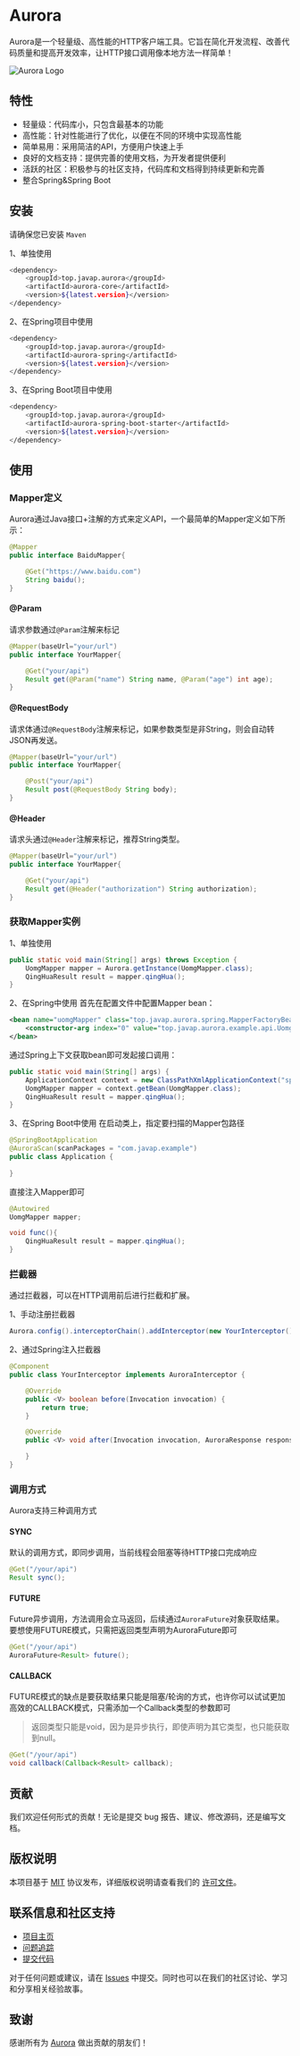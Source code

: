 # Aurora

Aurora是一个轻量级、高性能的HTTP客户端工具。它旨在简化开发流程、改善代码质量和提高开发效率，让HTTP接口调用像本地方法一样简单！

![Aurora Logo](https://www.hualigs.cn/image/645a2c54163a5.jpg)

## 特性

* 轻量级：代码库小，只包含最基本的功能
* 高性能：针对性能进行了优化，以便在不同的环境中实现高性能
* 简单易用：采用简洁的API，方便用户快速上手
* 良好的文档支持：提供完善的使用文档，为开发者提供便利
* 活跃的社区：积极参与的社区支持，代码库和文档得到持续更新和完善
* 整合Spring&Spring Boot

## 安装

请确保您已安装 ``Maven``

1、单独使用
```bash
<dependency>
    <groupId>top.javap.aurora</groupId>
    <artifactId>aurora-core</artifactId>
    <version>${latest.version}</version>
</dependency>
```
2、在Spring项目中使用
```bash
<dependency>
    <groupId>top.javap.aurora</groupId>
    <artifactId>aurora-spring</artifactId>
    <version>${latest.version}</version>
</dependency>
```
3、在Spring Boot项目中使用
```bash
<dependency>
    <groupId>top.javap.aurora</groupId>
    <artifactId>aurora-spring-boot-starter</artifactId>
    <version>${latest.version}</version>
</dependency>
```
## 使用
### Mapper定义
Aurora通过Java接口+注解的方式来定义API，一个最简单的Mapper定义如下所示：
```java
@Mapper
public interface BaiduMapper{

    @Get("https://www.baidu.com")
    String baidu();
}
```
#### @Param
请求参数通过`@Param`注解来标记
```java
@Mapper(baseUrl="your/url")
public interface YourMapper{

    @Get("your/api")
    Result get(@Param("name") String name, @Param("age") int age);
}
```
#### @RequestBody
请求体通过`@RequestBody`注解来标记，如果参数类型是非String，则会自动转JSON再发送。
```java
@Mapper(baseUrl="your/url")
public interface YourMapper{

    @Post("your/api")
    Result post(@RequestBody String body);
}
```
#### @Header
请求头通过`@Header`注解来标记，推荐String类型。
```java
@Mapper(baseUrl="your/url")
public interface YourMapper{

    @Get("your/api")
    Result get(@Header("authorization") String authorization);
}
```
### 获取Mapper实例
1、单独使用
```java
public static void main(String[] args) throws Exception {
    UomgMapper mapper = Aurora.getInstance(UomgMapper.class);
    QingHuaResult result = mapper.qingHua();
}
```

2、在Spring中使用
首先在配置文件中配置Mapper bean：
```xml
<bean name="uomgMapper" class="top.javap.aurora.spring.MapperFactoryBean">
    <constructor-arg index="0" value="top.javap.aurora.example.api.UomgMapper" />
</bean>
```
通过Spring上下文获取bean即可发起接口调用：
```java
public static void main(String[] args) {
    ApplicationContext context = new ClassPathXmlApplicationContext("spring.xml");
    UomgMapper mapper = context.getBean(UomgMapper.class);
    QingHuaResult result = mapper.qingHua();
}
```

3、在Spring Boot中使用
在启动类上，指定要扫描的Mapper包路径
```java
@SpringBootApplication
@AuroraScan(scanPackages = "com.javap.example")
public class Application {
    
}
```
直接注入Mapper即可
```java
@Autowired
UomgMapper mapper;

void func(){
    QingHuaResult result = mapper.qingHua();
}
```

### 拦截器
通过拦截器，可以在HTTP调用前后进行拦截和扩展。

1、手动注册拦截器
```java
Aurora.config().interceptorChain().addInterceptor(new YourInterceptor());
```
2、通过Spring注入拦截器
```java
@Component
public class YourInterceptor implements AuroraInterceptor {

    @Override
    public <V> boolean before(Invocation invocation) {
        return true;
    }

    @Override
    public <V> void after(Invocation invocation, AuroraResponse response) {

    }
}
```

### 调用方式
Aurora支持三种调用方式
#### SYNC
默认的调用方式，即同步调用，当前线程会阻塞等待HTTP接口完成响应
```java
@Get("/your/api")
Result sync();
```

#### FUTURE
Future异步调用，方法调用会立马返回，后续通过`AuroraFuture`对象获取结果。要想使用FUTURE模式，只需把返回类型声明为AuroraFuture即可
```java
@Get("/your/api")
AuroraFuture<Result> future();
```
#### CALLBACK
FUTURE模式的缺点是要获取结果只能是阻塞/轮询的方式，也许你可以试试更加高效的CALLBACK模式，只需添加一个Callback类型的参数即可
> 返回类型只能是void，因为是异步执行，即使声明为其它类型，也只能获取到null。
```java
@Get("/your/api")
void callback(Callback<Result> callback);
```

## 贡献
我们欢迎任何形式的贡献！无论是提交 bug 报告、建议、修改源码，还是编写文档。

## 版权说明

本项目基于 [MIT](LICENSE) 协议发布，详细版权说明请查看我们的 [许可文件](LICENSE)。

## 联系信息和社区支持

* [项目主页](https://your_project_home_url)
* [问题追踪](https://your_issue_tracker_url)
* [提交代码](https://your_submit_code_url)

对于任何问题或建议，请在 [Issues](https://gitee.com/panchanghe/aurora/issues) 中提交。同时也可以在我们的社区讨论、学习和分享相关经验故事。

## 致谢
感谢所有为 [Aurora](https://gitee.com/panchanghe/aurora) 做出贡献的朋友们！